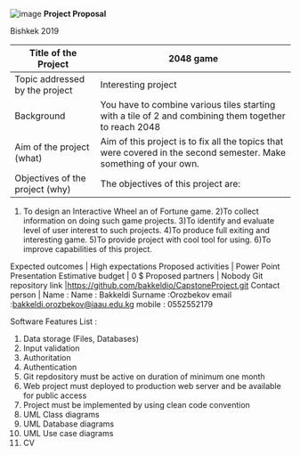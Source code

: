 ![image](https://user-images.githubusercontent.com/44166990/56513684-0dd1f580-6555-11e9-8ac0-6466ed3238c2.png)
**Project Proposal**

Bishkek 2019

Title of the Project | 2048 game
-- | --
Topic addressed by the project | Interesting project
Background | You have to combine various tiles starting with a   tile of 2 and combining them together to reach 2048
Aim of the project (what) | Aim of this project is to fix all the topics that were covered in the second semester. Make something of your own.
Objectives of the project (why) | The objectives of this project are:
1) To design an Interactive Wheel an of Fortune game.
2)To collect information on doing such game projects.
3)To identify and evaluate level of user interest to such projects.
4)To produce full exiting and interesting game.
5)To provide project with cool tool for using.
6)To improve capabilities of this project.

Expected outcomes | High expectations
Proposed activities | Power Point Presentation
Estimative budget | 0 $
Proposed partners | Nobody
Git repository link |https://github.com/bakkeldio/CapstoneProject.git
Contact person | Name      :   Name      : Bakkeldi
Surname :Orozbekov
email       :bakkeldi.orozbekov@iaau.edu.kg
mobile    : 0552552179


Software Features List  :
1.	Data storage (Files, Databases)
2.	Input validation
3.	Authoritation
4.	Authentication
5.	Git repdository must be active on duration of minimum one month
6.	Web project must deployed to production web server and be available for public access
7.	Project must be implemented by using clean code convention
8.	UML Class diagrams
9.	UML Database diagrams
10.	UML Use case diagrams
11.	CV


